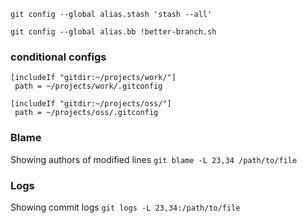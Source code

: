 ``` git config --global alias.stash 'stash --all' ```

``` git config --global alias.bb !better-branch.sh  ```

### conditional configs 
 ```
[includeIf "gitdir:~/projects/work/"]
  path = ~/projects/work/.gitconfig

[includeIf "gitdir:~/projects/oss/"] 
  path = ~/projects/oss/.gitconfig
 ```

### Blame
Showing authors of modified lines 
``` git blame -L 23,34 /path/to/file  ```

### Logs
Showing commit logs 
 ``` git logs -L 23,34:/path/to/file  ```

 
